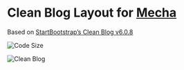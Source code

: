Clean Blog Layout for [Mecha](https://github.com/mecha-cms/mecha)
=================================================================

Based on [StartBootstrap&rsquo;s Clean Blog v6.0.8](https://github.com/startbootstrap/startbootstrap-clean-blog)

![Code Size](https://img.shields.io/github/languages/code-size/mecha-cms/y.clean-blog?color=%23444&style=for-the-badge)

![Clean Blog](https://user-images.githubusercontent.com/1669261/72221035-5faa2800-3589-11ea-9598-64142433c693.png)